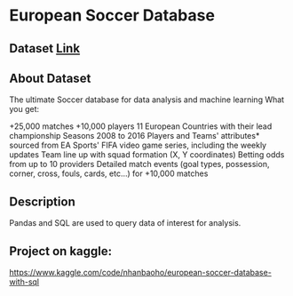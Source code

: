 # European Soccer Database

   ## Dataset <a href="https://www.kaggle.com/datasets/hugomathien/soccer"><strong>Link</strong></a>
   
   ## About Dataset
   The ultimate Soccer database for data analysis and machine learning
   What you get:

   +25,000 matches
   +10,000 players
   11 European Countries with their lead championship
   Seasons 2008 to 2016
   Players and Teams' attributes* sourced from EA Sports' FIFA video game series, including the weekly updates
   Team line up with squad formation (X, Y coordinates)
   Betting odds from up to 10 providers
   Detailed match events (goal types, possession, corner, cross, fouls, cards, etc…) for +10,000 matches

      
   ## Description
   Pandas and SQL are used to query data of interest for analysis.
   
   ## Project on kaggle:
   https://www.kaggle.com/code/nhanbaoho/european-soccer-database-with-sql


